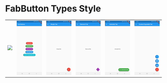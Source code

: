 # FabButton Types Style

<div style="text-align: center">
    <table>
        <tr>
        <td style="text-align: center">
                    <img src="https://github.com/maulikdadhaniya/Flutter-FabButton-Style/blob/main/assets/demogif.gif" width="200"/>
            </td>   
            <td style="text-align: center">
                    <img src="https://github.com/maulikdadhaniya/Flutter-FabButton-Style/blob/main/assets/listfab.jpg" width="200"/>
            </td>            
            <td style="text-align: center">              
                     <img src="https://github.com/maulikdadhaniya/Flutter-FabButton-Style/blob/main/assets/simplefab.jpg" width="200"/>
            </td>
            <td style="text-align: center">              
                     <img src="https://github.com/maulikdadhaniya/Flutter-FabButton-Style/blob/main/assets/diamondfab.jpg" width="200"/>
            </td>
            <td style="text-align: center">              
                     <img src="https://github.com/maulikdadhaniya/Flutter-FabButton-Style/blob/main/assets/extendedfab.jpg" width="200"/>
            </td>
            <td style="text-align: center">              
                     <img src="https://github.com/maulikdadhaniya/Flutter-FabButton-Style/blob/main/assets/customexpandedfab.jpg" width="200"/>
            </td>            
      </tr>
  </table>
  </div>
